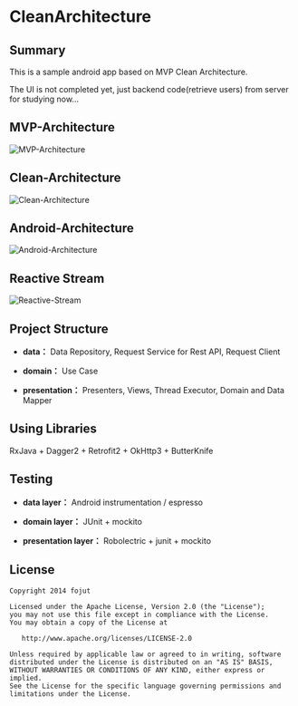 # CleanArchitecture
**Summary**
-----------------
This is a sample android app based on MVP Clean Architecture.

The UI is not completed yet, just backend code(retrieve users) from server for studying now...

**MVP-Architecture**
-----------------
![MVP-Architecture](http://upload-images.jianshu.io/upload_images/268450-3951595406461dee.png?imageMogr2/auto-orient/strip%7CimageView2/2/w/1240)

**Clean-Architecture**
-----------------
![Clean-Architecture](http://www.jcodecraeer.com/uploads/20150921/1442799178594699.jpg)

**Android-Architecture**
-----------------
![Android-Architecture](http://www.jcodecraeer.com/uploads/20150921/1442799178912704.jpg)

**Reactive Stream**
-----------------
![Reactive-Stream](http://www.jcodecraeer.com/uploads/20150921/1442799526265247.jpg)

**Project Structure**
-----------------
- **data：** Data Repository, Request Service for Rest API, Request Client

- **domain：** Use Case

- **presentation：** Presenters, Views, Thread Executor, Domain and Data Mapper

**Using Libraries**
-----------------
RxJava + Dagger2 + Retrofit2 + OkHttp3 + ButterKnife 

**Testing**
-----------------
- **data layer：** Android instrumentation / espresso

- **domain layer：** JUnit + mockito

- **presentation layer：** Robolectric + junit + mockito

**License**
-----------------
    Copyright 2014 fojut

    Licensed under the Apache License, Version 2.0 (the "License");
    you may not use this file except in compliance with the License.
    You may obtain a copy of the License at

       http://www.apache.org/licenses/LICENSE-2.0

    Unless required by applicable law or agreed to in writing, software
    distributed under the License is distributed on an "AS IS" BASIS,
    WITHOUT WARRANTIES OR CONDITIONS OF ANY KIND, either express or implied.
    See the License for the specific language governing permissions and
    limitations under the License.
